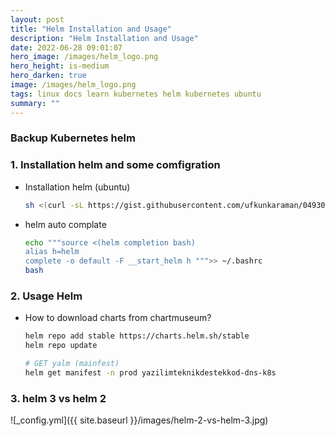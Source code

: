 ```yaml
---
layout: post
title: "Helm Installation and Usage"
description: "Helm Installation and Usage"
date: 2022-06-28 09:01:07
hero_image: /images/helm_logo.png
hero_height: is-medium
hero_darken: true
image: /images/helm_logo.png
tags: linux docs learn kubernetes helm kubernetes ubuntu
summary: ""
---
```

### Backup Kubernetes helm 

### 1. **Installation helm and some comfigration**

- Installation helm (ubuntu)
    
    ```bash
    sh <(curl -sL https://gist.githubusercontent.com/ufkunkaraman/049309d7316c539319b4376acaf42444/raw/3dcac154af60ae328d9168eca42d9dbc6da7e6e8/helm_install_ubuntu.sh )

    ```
    
- helm auto complate
    
    ```bash
    echo """source <(helm completion bash)
    alias h=helm
    complete -o default -F __start_helm h """>> ~/.bashrc
    bash
    ```
    

### 2. **Usage Helm**

- How to download charts from chartmuseum?
    
    ```bash
    helm repo add stable https://charts.helm.sh/stable
    helm repo update
    
    # GET yalm (mainfest)
    helm get manifest -n prod yazilimteknikdestekkod-dns-k8s
    ```

### 3. **helm 3 vs helm 2**

![_config.yml]({{ site.baseurl }}/images/helm-2-vs-helm-3.jpg)
